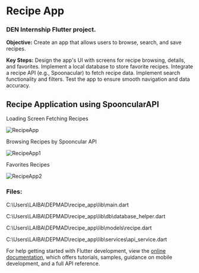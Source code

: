 # Recipe App

<h3>DEN Internship Flutter project.</h3>

<b>Objective:</b> Create an app that allows users to browse, search, and save recipes.

<b>Key Steps:</b>
Design the app's UI with screens for recipe browsing, details, and favorites.
Implement a local database to store favorite recipes.
Integrate a recipe API (e.g., Spoonacular) to fetch recipe data.
Implement search functionality and filters.
Test the app to ensure smooth navigation and data accuracy.


## Recipe Application using SpooncularAPI


Loading Screen Fetching Recipes

![RecipeApp](https://github.com/user-attachments/assets/d722bdaf-a5b1-41d0-b994-53b4d581c362)


Browsing Recipes by Spooncular API

![RecipeApp1](https://github.com/user-attachments/assets/90debc69-072e-4e70-8385-06fe140a4fb8)


Favorites Recipes

![RecipeApp2](https://github.com/user-attachments/assets/a09b9ac2-1528-40ae-b801-c9c59e451d82)


<h3>Files:</h3>

C:\Users\LAIBA\DEPMAD\recipe_app\lib\main.dart

C:\Users\LAIBA\DEPMAD\recipe_app\lib\db\database_helper.dart

C:\Users\LAIBA\DEPMAD\recipe_app\lib\models\recipe.dart

C:\Users\LAIBA\DEPMAD\recipe_app\lib\services\api_service.dart



For help getting started with Flutter development, view the
[online documentation](https://docs.flutter.dev/), which offers tutorials,
samples, guidance on mobile development, and a full API reference.
